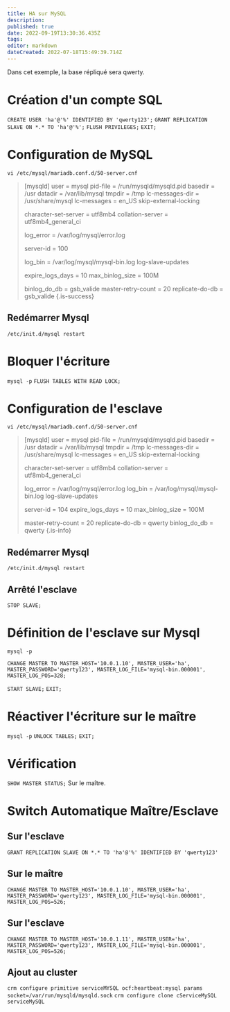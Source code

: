```yaml
---
title: HA sur MySQL
description: 
published: true
date: 2022-09-19T13:30:36.435Z
tags: 
editor: markdown
dateCreated: 2022-07-18T15:49:39.714Z
---
```


Dans cet exemple, la base répliqué sera qwerty.

# Création d'un compte SQL
`CREATE USER 'ha'@'%' IDENTIFIED BY 'qwerty123';`
`GRANT REPLICATION SLAVE ON *.* TO 'ha'@'%';`
`FLUSH PRIVILEGES;`
`EXIT;`

# Configuration de MySQL
`vi /etc/mysql/mariadb.conf.d/50-server.cnf`

>[mysqld]
>user = mysql
>pid-file = /run/mysqld/mysqld.pid
>basedir = /usr
>datadir = /var/lib/mysql
>tmpdir = /tmp
>lc-messages-dir = /usr/share/mysql
>lc-messages = en_US
>skip-external-locking
>
>character-set-server = utf8mb4
>collation-server = utf8mb4_general_ci
>
>log_error = /var/log/mysql/error.log
>
>server-id = 100
>
>log_bin = /var/log/mysql/mysql-bin.log
>log-slave-updates
>
>expire_logs_days = 10
>max_binlog_size = 100M
>
>binlog_do_db = gsb_valide
>master-retry-count = 20
>replicate-do-db = gsb_valide
{.is-success}

## Redémarrer Mysql
`/etc/init.d/mysql restart`

# Bloquer l'écriture
`mysql -p`
`FLUSH TABLES WITH READ LOCK;`



# Configuration de l'esclave
`vi /etc/mysql/mariadb.conf.d/50-server.cnf`

>[mysqld]
>user = mysql
>pid-file = /run/mysqld/mysqld.pid
>basedir = /usr
>datadir = /var/lib/mysql
>tmpdir = /tmp
>lc-messages-dir = /usr/share/mysql
>lc-messages = en_US
>skip-external-locking
>
>character-set-server = utf8mb4
>collation-server = utf8mb4_general_ci
>
>log_error = /var/log/mysql/error.log
>log_bin = /var/log/mysql/mysql-bin.log
>log-slave-updates
>
>server-id = 104
>expire_logs_days = 10
>max_binlog_size = 100M
>
>master-retry-count = 20
>replicate-do-db = qwerty
>binlog_do_db = qwerty
{.is-info}

## Redémarrer Mysql
`/etc/init.d/mysql restart`

## Arrêté l'esclave
`STOP SLAVE;`

# Définition de l'esclave sur Mysql
`mysql -p`

`CHANGE MASTER TO MASTER_HOST='10.0.1.10', MASTER_USER='ha', MASTER_PASSWORD='qwerty123', MASTER_LOG_FILE='mysql-bin.000001', MASTER_LOG_POS=328;`

`START SLAVE;`
`EXIT;`

# Réactiver l'écriture sur le maître
`mysql -p`
`UNLOCK TABLES;`
`EXIT;`

# Vérification
`SHOW MASTER STATUS;`
Sur le maître.

# Switch Automatique Maître/Esclave
## Sur l'esclave
`GRANT REPLICATION SLAVE ON *.* TO 'ha'@'%' IDENTIFIED BY 'qwerty123'`

## Sur le maître
`CHANGE MASTER TO MASTER_HOST='10.0.1.10', MASTER_USER='ha', MASTER_PASSWORD='qwerty123', MASTER_LOG_FILE='mysql-bin.000001', MASTER_LOG_POS=526;`

## Sur l'esclave
`CHANGE MASTER TO MASTER_HOST='10.0.1.11', MASTER_USER='ha', MASTER_PASSWORD='qwerty123', MASTER_LOG_FILE='mysql-bin.000001', MASTER_LOG_POS=526;`

## Ajout au cluster
`crm configure primitive serviceMYSQL ocf:heartbeat:mysql params socket=/var/run/mysqld/mysqld.sock`
`crm configure clone cServiceMySQL serviceMySQL`